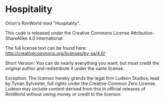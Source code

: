 # Hospitality
Orion's RimWorld mod "Hospitality".

This code is released under the Creative Commons License Attribution-ShareAlike 4.0 International

The full license text can be found here:
http://creativecommons.org/licenses/by-sa/4.0/


Short Version:
You can do nearly everything you want, but must credit the original author and redistribute it under the same license.


Exception:
The licensor hereby grands the legal firm Ludeon Studios, lead by Tynan Sylvester, full rights under the Creative Common Zero License. Ludeon may include content derived from this in official releases of RimWorld without owing money or credit to the licensor.
